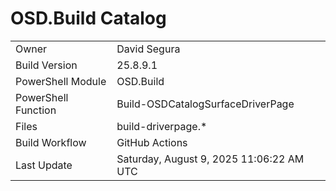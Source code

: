 ﻿# OSD.Build Catalog

| | |
|-|-|
| Owner | David Segura |
| Build Version | 25.8.9.1 |
| PowerShell Module | OSD.Build |
| PowerShell Function | Build-OSDCatalogSurfaceDriverPage |
| Files | build-driverpage.* |
| Build Workflow | GitHub Actions |
| Last Update | Saturday, August 9, 2025 11:06:22 AM UTC |

